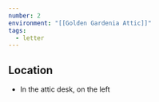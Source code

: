 ```yaml
---
number: 2
environment: "[[Golden Gardenia Attic]]"
tags:
  - letter
---
```

## Location
- In the attic desk, on the left